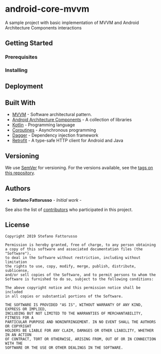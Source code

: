 # android-core-mvvm

A sample project with basic implementation of MVVM and Android Architecture Components interactions

## Getting Started


### Prerequisites


### Installing


## Deployment


## Built With

* [MVVM](https://en.wikipedia.org/wiki/Model-view-viewmodel) - Software architectural pattern.
* [Android Architecture Components](https://developer.android.com/topic/libraries/architecture) - A collection of libraries
* [Kotlin](https://en.wikipedia.org/wiki/Kotlin_(programming_language)) - Programming language
* [Coroutines](https://kotlinlang.org/docs/reference/coroutines-overview.html) - Asynchronous programming
* [Dagger](https://google.github.io/dagger/) - Dependency injection framework
* [Retrofit](https://square.github.io/retrofit/) - A type-safe HTTP client for Android and Java

## Versioning

We use [SemVer](http://semver.org/) for versioning. For the versions available, see the [tags on this repository](https://github.com/your/project/tags). 

## Authors

* **Stefano Fattorusso** - *Initial work* -

See also the list of [contributors](https://github.com/your/project/contributors) who participated in this project.

## License

```
Copyright 2019 Stefano Fattorusso

Permission is hereby granted, free of charge, to any person obtaining 
a copy of this software and associated documentation files (the "Software"),
to deal in the Software without restriction, including without limitation
the rights to use, copy, modify, merge, publish, distribute, sublicense, 
and/or sell copies of the Software, and to permit persons to whom the 
Software is furnished to do so, subject to the following conditions:

The above copyright notice and this permission notice shall be included 
in all copies or substantial portions of the Software.

THE SOFTWARE IS PROVIDED "AS IS", WITHOUT WARRANTY OF ANY KIND, EXPRESS OR IMPLIED, 
INCLUDING BUT NOT LIMITED TO THE WARRANTIES OF MERCHANTABILITY, FITNESS FOR A 
PARTICULAR PURPOSE AND NONINFRINGEMENT. IN NO EVENT SHALL THE AUTHORS OR COPYRIGHT 
HOLDERS BE LIABLE FOR ANY CLAIM, DAMAGES OR OTHER LIABILITY, WHETHER IN AN ACTION 
OF CONTRACT, TORT OR OTHERWISE, ARISING FROM, OUT OF OR IN CONNECTION WITH THE 
SOFTWARE OR THE USE OR OTHER DEALINGS IN THE SOFTWARE.
```
